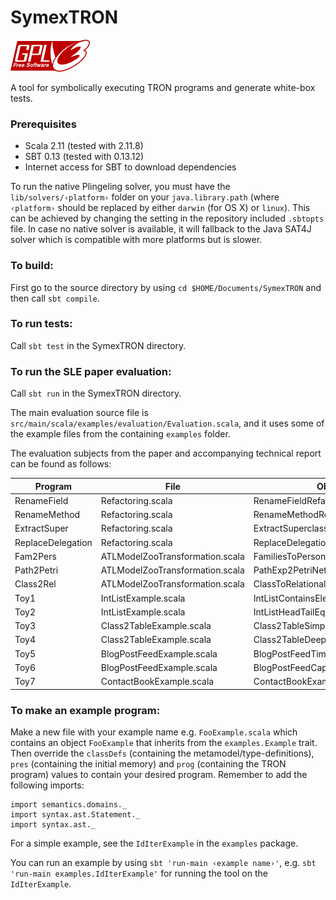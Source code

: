 # SymexTRON
![GPLv3 licensed](README/GPLv3-badge.png)

A tool for symbolically executing TRON programs and generate white-box tests.

### Prerequisites

* Scala 2.11 (tested with 2.11.8)
* SBT   0.13 (tested with 0.13.12)
* Internet access for SBT to download dependencies

To run the native Plingeling solver, you must have the `lib/solvers/‹platform›` folder on your `java.library.path` (where `‹platform›` should be replaced by either `darwin` (for OS X) or `linux`).
This can be achieved by changing the setting in the repository included `.sbtopts` file.
In case no native solver is available, it will fallback to the Java SAT4J solver which is compatible with more platforms but is slower.

### To build:

First go to the source directory by using `cd $HOME/Documents/SymexTRON` and then call `sbt compile`.

### To run tests:

Call `sbt test` in the SymexTRON directory.

### To run the SLE paper evaluation:

Call `sbt run` in the SymexTRON directory.

The main evaluation source file is `src/main/scala/examples/evaluation/Evaluation.scala`, and it uses some of the example files
from the containing `examples` folder.

The evaluation subjects from the paper and accompanying technical report can be found as follows:

| Program              | File                            | Object                              |
| ---------------------|---------------------------------|-------------------------------------|
| RenameField          | Refactoring.scala               | RenameFieldRefactoring              |
| RenameMethod         | Refactoring.scala               | RenameMethodRefactoring             |
| ExtractSuper         | Refactoring.scala               | ExtractSuperclassRefactoring        |
| ReplaceDelegation    | Refactoring.scala               | ReplaceDelegationWithInheritance    |
| Fam2Pers             | ATLModelZooTransformation.scala | FamiliesToPersonsTransformation     |
| Path2Petri           | ATLModelZooTransformation.scala | PathExp2PetriNetTransformation      |
| Class2Rel            | ATLModelZooTransformation.scala | ClassToRelationalTransformation     |
| Toy1                 | IntListExample.scala            | IntListContainsElementExample       |
| Toy2                 | IntListExample.scala            | IntListHeadTailEqExample            |
| Toy3                 | Class2TableExample.scala        | Class2TableSimpleExample            |
| Toy4                 | Class2TableExample.scala        | Class2TableDeepMatchingExample      |
| Toy5                 | BlogPostFeedExample.scala       | BlogPostFeedTimestampsExample       |
| Toy6                 | BlogPostFeedExample.scala       | BlogPostFeedCapitaliseTitlesExample |
| Toy7                 | ContactBookExample.scala        | ContactBookExample                  |

### To make an example program:

Make a new file with your example name e.g. `FooExample.scala` which contains an object `FooExample` that inherits from the `examples.Example` trait.
Then override the `classDefs` (containing the metamodel/type-definitions), `pres` (containing the initial memory) and `prog` (containing the TRON program) values to contain your desired program. Remember to add the following imports:

```
import semantics.domains._
import syntax.ast.Statement._
import syntax.ast._
```

For a simple example, see the `IdIterExample` in the `examples` package.

You can run an example by using `sbt 'run-main ‹example name›'`, e.g. `sbt 'run-main examples.IdIterExample'` for running the tool on the `IdIterExample`.
